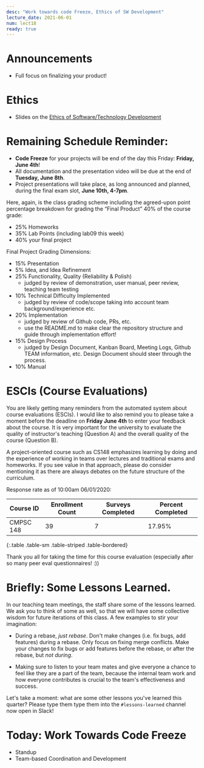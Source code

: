 ```yaml
---
desc: "Work towards code Freeze, Ethics of SW Development"
lecture_date: 2021-06-01
num: lect18
ready: true
---
```


# Announcements
* Full focus on finalizing your product! 

# Ethics
* Slides on the [Ethics of Software/Technology Development](https://sites.cs.ucsb.edu/~holl/CS148/handouts/Slides_Ethics21.pdf) 

# Remaining Schedule Reminder: 

* **Code Freeze** for your projects will be end of the day this Friday: **Friday, June 4th**!
* All documentation and the presentation video will be due at the end of **Tuesday, June 8th**. 
* Project presentations will take place, as long announced and planned, during the final exam slot, **June 10th, 4-7pm**.

Here, again, is the class grading scheme including the agreed-upon point percentage breakdown for grading the “Final Product” 40% of the course grade:

* 25% Homeworks
* 35% Lab Points (including lab09 this week)
* 40% your final project 

Final Project Grading Dimensions: 

* 15% Presentation
* 5% Idea, and Idea Refinement 
* 25% Functionality, Quality (Reliability & Polish) 
    * judged by review of demonstration, user manual, peer review, teaching team testing 
* 10% Technical Difficulty Implemented 
    * judged by review of code/scope taking into account team background/experience etc.
* 20% Implementation 
    * judged by review of Github code, PRs, etc. 
    * use the README.md to make clear the repository structure and guide through implementation effort! 
* 15% Design Process 
    * judged by Design Document, Kanban Board, Meeting Logs, Github TEAM information, etc. Design Document should steer through the process.
* 10% Manual 

# ESCIs (Course Evaluations)

You are likely getting many reminders from the automated system about course evaluations (ESCIs). I would like to also remind you to please take a moment before the deadline on **Friday June 4th** to enter your feedback about the course.  It is very important for the university to evaluate the quality of instructor's teaching (Question A) and the overall quality of the course (Question B).

A project-oriented course such as CS148 emphasizes learning by doing and the experience of working in teams over lectures and traditional exams and homeworks. If you see value in that approach, please do consider mentioning it as there are always debates on the future structure of the curriculum.  

Response rate as of 10:00am 06/01/2020:

| Course ID |	Enrollment Count	|Surveys Completed	|Percent Completed|
|-|-|-|-|
| CMPSC 148 	| 39	| 7 |	17.95% |
{:.table .table-sm .table-striped .table-bordered}
 
Thank you all for taking the time for this course evaluation (especially after so many peer eval questionnaires! :))  


# Briefly: Some Lessons Learned.

In our teaching team meetings, the staff share some of the lessons learned. We ask you to think of some as well, so that we will have some collective wisdom for future iterations of this class. 
A few examples to stir your imagination: 

* During a rebase, *just rebase*.  Don't make changes (i.e. fix bugs, add features) during a rebase.  Only focus on 
  fixing merge conflicts.    Make your changes to fix bugs or add features before the rebase, or after the rebase,
  but *not during*.
  
* Making sure to listen to your team mates and give everyone a chance to feel like they are a part of the team, because the internal team work and how everyone contributes is crucial to the team's effectiveness and success. 
  
Let's take a moment: what are some other lessons you've learned this quarter?  Please type them type them into the `#lessons-learned` channel now open in Slack!   


# Today: Work Towards Code Freeze 

* Standup 
* Team-based Coordination and Development









